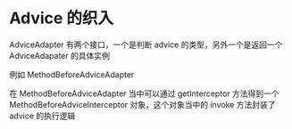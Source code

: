 # Advice 的织入

AdviceAdapter 有两个接口，一个是判断 advice 的类型，另外一个是返回一个 AdviceAdapater 的具体实例

例如 MethodBeforeAdviceAdapter

在 MethodBeforeAdviceAdapter 当中可以通过 getInterceptor 方法得到一个 MethodBeforeAdviceInterceptor 对象，这个对象当中的 invoke 方法封装了 advice 的执行逻辑
